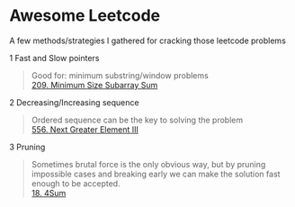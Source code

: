# Awesome Leetcode
A few methods/strategies I gathered for cracking those leetcode problems

1 Fast and Slow pointers
> Good for: minimum substring/window problems  
> [209. Minimum Size Subarray Sum](https://leetcode.com/problems/minimum-size-subarray-sum/)  
> 

2 Decreasing/Increasing sequence
> Ordered sequence can be the key to solving the problem  
> [556. Next Greater Element III](https://leetcode.com/problems/next-greater-element-iii/)  


3 Pruning
> Sometimes brutal force is the only obvious way, but by pruning impossible cases and breaking early we can make the solution fast enough to be accepted.  
> [18. 4Sum](https://leetcode.com/problems/4sum/)
